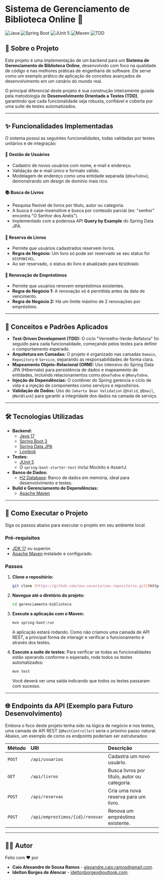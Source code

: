 #  Sistema de Gerenciamento de Biblioteca Online 📖

![Java](https://img.shields.io/badge/Java-17%2B-blue?style=for-the-badge&logo=java)
![Spring Boot](https://img.shields.io/badge/Spring_Boot-3.x.x-green?style=for-the-badge&logo=spring)
![JUnit 5](https://img.shields.io/badge/JUnit_5-5.x-orange?style=for-the-badge&logo=junit5)
![Maven](https://img.shields.io/badge/Maven-4.0.0-red?style=for-the-badge&logo=apache-maven)
![TDD](https://img.shields.io/badge/TDD-Ready-brightgreen?style=for-the-badge)

## 🎯 Sobre o Projeto

Este projeto é uma implementação de um backend para um **Sistema de Gerenciamento de Biblioteca Online**, desenvolvido com foco na qualidade de código e nas melhores práticas de engenharia de software. Ele serve como um exemplo prático de aplicação de conceitos avançados de desenvolvimento em um cenário do mundo real.

O principal diferencial deste projeto é sua construção inteiramente guiada pela metodologia de **Desenvolvimento Orientado a Testes (TDD)**, garantindo que cada funcionalidade seja robusta, confiável e coberta por uma suíte de testes automatizados.

---

## ✨ Funcionalidades Implementadas

O sistema possui as seguintes funcionalidades, todas validadas por testes unitários e de integração:

#### 👤 **Gestão de Usuários**
- Cadastro de novos usuários com nome, e-mail e endereço.
- Validação de e-mail único e formato válido.
- Modelagem de endereço como uma entidade separada (`@OneToOne`), demonstrando um design de domínio mais rico.

#### 📚 **Busca de Livros**
- Pesquisa flexível de livros por título, autor ou categoria.
- A busca é case-insensitive e busca por conteúdo parcial (ex: "senhor" encontra "O Senhor dos Anéis").
- Implementado com a poderosa API **Query by Example** do Spring Data JPA.

#### 📅 **Reserva de Livros**
- Permite que usuários cadastrados reservem livros.
- **Regra de Negócio:** Um livro só pode ser reservado se seu status for `DISPONIVEL`.
- Ao ser reservado, o status do livro é atualizado para `RESERVADO`.

#### 🔄 **Renovação de Empréstimos**
- Permite que usuários renovem empréstimos existentes.
- **Regra de Negócio 1:** A renovação só é permitida antes da data de vencimento.
- **Regra de Negócio 2:** Há um limite máximo de 2 renovações por empréstimo.

---

## 🧠 Conceitos e Padrões Aplicados

- **Test-Driven Development (TDD):** O ciclo "Vermelho-Verde-Refatora" foi seguido para cada funcionalidade, começando pelos testes para definir o comportamento esperado.
- **Arquitetura em Camadas:** O projeto é organizado nas camadas `Domain`, `Repository` e `Service`, separando as responsabilidades de forma clara.
- **Mapeamento Objeto-Relacional (ORM):** Uso intensivo do Spring Data JPA (Hibernate) para persistência de dados e mapeamento de entidades, incluindo relacionamentos como `@OneToOne` e `@ManyToOne`.
- **Injeção de Dependências:** O contêiner do Spring gerencia o ciclo de vida e a injeção de componentes como serviços e repositórios.
- **Validação de Dados:** Uso do `Jakarta Bean Validation` (`@Valid`, `@Email`, `@NotBlank`) para garantir a integridade dos dados na camada de serviço.

---

## 🛠️ Tecnologias Utilizadas

- **Backend:**
    - [Java 17](https://www.oracle.com/java/)
    - [Spring Boot 3](https://spring.io/projects/spring-boot)
    - [Spring Data JPA](https://spring.io/projects/spring-data-jpa)
    - [Lombok](https://projectlombok.org/)
- **Testes:**
    - [JUnit 5](https://junit.org/junit5/)
    - O `spring-boot-starter-test` inclui Mockito e AssertJ.
- **Banco de Dados:**
    - [H2 Database](https://www.h2database.com/): Banco de dados em memória, ideal para desenvolvimento e testes.
- **Build e Gerenciamento de Dependências:**
    - [Apache Maven](https://maven.apache.org/)

---

## 🚀 Como Executar o Projeto

Siga os passos abaixo para executar o projeto em seu ambiente local.

### Pré-requisitos

- [JDK 17](https://www.oracle.com/java/technologies/javase/jdk17-archive-downloads.html) ou superior.
- [Apache Maven](https://maven.apache.org/download.cgi) instalado e configurado.

### Passos

1.  **Clone o repositório:**
    ```bash
    git clone [https://github.com/seu-usuario/seu-repositorio.git](https://github.com/seu-usuario/seu-repositorio.git)
    ```

2.  **Navegue até o diretório do projeto:**
    ```bash
    cd gerenciamento-biblioteca
    ```

3.  **Execute a aplicação com o Maven:**
    ```bash
    mvn spring-boot:run
    ```
    A aplicação estará rodando. Como não criamos uma camada de API REST, a principal forma de interagir e verificar o funcionamento é através dos testes.

4.  **Execute a suíte de testes:**
    Para verificar se todas as funcionalidades estão operando conforme o esperado, rode todos os testes automatizados:
    ```bash
    mvn test
    ```
    Você deverá ver uma saída indicando que todos os testes passaram com sucesso.

---

## 🌐 Endpoints da API (Exemplo para Futuro Desenvolvimento)

Embora o foco deste projeto tenha sido na lógica de negócio e nos testes, uma camada de API REST (`@RestController`) seria o próximo passo natural. Abaixo, um exemplo de como os endpoints poderiam ser estruturados:

| Método | URI                | Descrição                                 |
| :----- | :----------------- | :---------------------------------------- |
| `POST` | `/api/usuarios`    | Cadastra um novo usuário.                 |
| `GET`  | `/api/livros`      | Busca livros por título, autor ou categoria. |
| `POST` | `/api/reservas`    | Cria uma nova reserva para um livro.      |
| `POST` | `/api/emprestimos/{id}/renovar` | Renova um empréstimo existente.      |

---

## 👨‍💻 Autor

Feito com ❤️ por 

- **Caio Alexandre de Sousa Ramos** - alexandre.caio.ramos@gmail.com.
- **Idelton Borges de Alencar** - ideltonborges@outlook.com.
